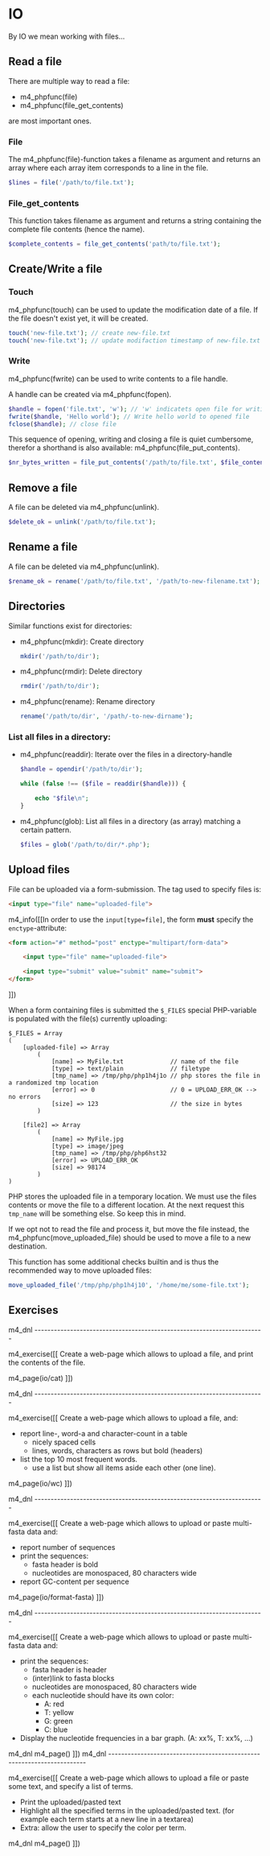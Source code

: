 # IO

By IO we mean working with files...

## Read a file

There are multiple way to read a file:

* m4_phpfunc(file)
* m4_phpfunc(file_get_contents)

are most important ones.

### File

The m4_phpfunc(file)-function takes a filename as argument and returns an array
where each array item corresponds to a line in the file.

```php
$lines = file('/path/to/file.txt');
```

### File_get_contents

This function takes filename as argument and returns a string containing the
complete file contents (hence the name).

```php
$complete_contents = file_get_contents('path/to/file.txt');
```

## Create/Write a file

### Touch

m4_phpfunc(touch) can be used to update the modification date of a file. If the
file doesn't exist yet, it will be created.

```php
touch('new-file.txt'); // create new-file.txt
touch('new-file.txt'); // update modifaction timestamp of new-file.txt
```

### Write

m4_phpfunc(fwrite) can be used to write contents to a file handle.

A handle can be created via m4_phpfunc(fopen).

```php
$handle = fopen('file.txt', 'w'); // 'w' indicatets open file for writing
fwrite($handle, 'Hello world'); // Write hello world to opened file
fclose($handle); // close file
```

This sequence of opening, writing and closing a file is quiet cumbersome,
therefor a shorthand is also available: m4_phpfunc(file_put_contents).

```php
$nr_bytes_written = file_put_contents('/path/to/file.txt', $file_contents );
```

## Remove a file

A file can be deleted via m4_phpfunc(unlink).

```php
$delete_ok = unlink('/path/to/file.txt');
```

## Rename a file
A file can be deleted via m4_phpfunc(unlink).

```php
$rename_ok = rename('/path/to/file.txt', '/path/to-new-filename.txt');
```

## Directories

Similar functions exist for directories:

* m4_phpfunc(mkdir): Create directory

    ```php
    mkdir('/path/to/dir');
    ```
* m4_phpfunc(rmdir): Delete directory

    ```php
    rmdir('/path/to/dir');
    ```
* m4_phpfunc(rename): Rename directory

    ```php
    rename('/path/to/dir', '/path/-to-new-dirname');
    ```

### List all files in a directory:

* m4_phpfunc(readdir): Iterate over the files in a directory-handle

    ```php
    $handle = opendir('/path/to/dir');

    while (false !== ($file = readdir($handle))) {

        echo "$file\n";
    }
    ```
* m4_phpfunc(glob): List all files in a directory (as array) matching a certain
  pattern.

    ```php
    $files = glob('/path/to/dir/*.php');
    ```

## Upload files

File can be uploaded via a form-submission. The tag used to specify files is:

```html
<input type="file" name="uploaded-file">
```

m4_info([[In order to use the `input[type=file]`, the form **must** specify the
`enctype`-attribute:

```html
<form action="#" method="post" enctype="multipart/form-data">

    <input type="file" name="uploaded-file">

    <input type="submit" value="submit" name="submit">
</form>
```
]])

When a form containing files is submitted the `$_FILES` special PHP-variable is
populated with the file(s) currently uploading:

```
$_FILES = Array
(
    [uploaded-file] => Array
        (
            [name] => MyFile.txt             // name of the file
            [type] => text/plain             // filetype
            [tmp_name] => /tmp/php/php1h4j1o // php stores the file in a randomized tmp location
            [error] => 0                     // 0 = UPLOAD_ERR_OK --> no errors
            [size] => 123                    // the size in bytes
        )

    [file2] => Array
        (
            [name] => MyFile.jpg
            [type] => image/jpeg
            [tmp_name] => /tmp/php/php6hst32
            [error] => UPLOAD_ERR_OK
            [size] => 98174
        )
)
```

PHP stores the uploaded file in a temporary location. We must use the files
contents or move the file to a different location. At the next request this
`tmp_name` will be something else. So keep this in mind.

If we opt not to read the file and process it, but move the file instead, the m4_phpfunc(move_uploaded_file) should be used to move a file to a new destination.

This function has some additional checks builtin and is thus the recommended
way to move uploaded files:

```php
move_uploaded_file('/tmp/php/php1h4j10', '/home/me/some-file.txt');
```

## Exercises

m4_dnl -----------------------------------------------------------------------

m4_exercise([[
Create a web-page which allows to upload a file, and print the contents of the file.

m4_page(io/cat)
]])

m4_dnl -----------------------------------------------------------------------

m4_exercise([[
Create a web-page which allows to upload a file, and:

* report line-, word-a and character-count in a table
    - nicely spaced cells
    - lines, words, characters as rows but bold (headers)
* list the top 10 most frequent words.
    - use a list but show all items aside each other (one line).

m4_page(io/wc)
]])


m4_dnl -----------------------------------------------------------------------

m4_exercise([[
Create a web-page which allows to upload or paste multi-fasta data and:

* report number of sequences
* print the sequences:
    - fasta header is bold
    - nucleotides are monospaced, 80 characters wide
* report GC-content per sequence

m4_page(io/format-fasta)
]])

m4_dnl -----------------------------------------------------------------------

m4_exercise([[
Create a web-page which allows to upload or paste multi-fasta data and:

* print the sequences:
    - fasta header is header
    - (inter)link to fasta blocks
    - nucleotides are monospaced, 80 characters wide
    - each nucleotide should have its own color:
        - A: red
        - T: yellow
        - G: green
        - C: blue
* Display the nucleotide frequencies in a bar graph. (A: xx%, T: xx%, ...)

m4_dnl m4_page()
]])
m4_dnl -----------------------------------------------------------------------

m4_exercise([[
Create a web-page which allows to upload a file or paste some text, and specify
a list of terms.

- Print the uploaded/pasted text
- Highlight all the specified terms in the uploaded/pasted text. (for example
  each term starts at a new line in a textarea)
- Extra: allow the user to specify the color per term.

m4_dnl m4_page()
]])
